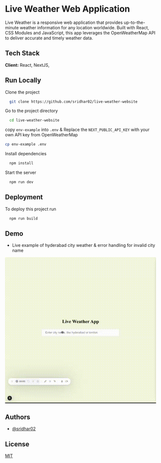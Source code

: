 
# Live Weather Web Application

Live Weather is a responsive web application that provides up-to-the-minute weather information for any location worldwide. Built with React, CSS Modules and JavaScript, this app leverages the OpenWeatherMap API to deliver accurate and timely weather data.

## Tech Stack

**Client:** React, NextJS,


## Run Locally

Clone the project

```bash
  git clone https://github.com/sridhar02/live-weather-website
```

Go to the project directory

```bash
  cd live-weather-website
```

copy `env-example` into `.env` & Replace the `NEXT_PUBLIC_API_KEY` with your own API key from OpenWeatherMap

```bash
cp env-example .env
```

Install dependencies

```bash
  npm install
```

Start the server

```bash
  npm run dev
```


## Deployment

To deploy this project run

```bash
  npm run build
```


## Demo

- Live example of hyderabad city weather & error handling for invalid city name

![demo-gif](./demo.gif)


## Authors

- [@sridhar02](https://github.com/sridhar02)


## License

[MIT](https://choosealicense.com/licenses/mit/)

